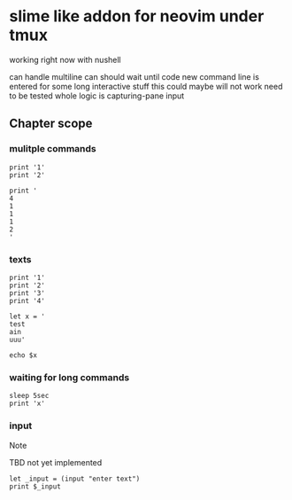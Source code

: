 # slime like addon for neovim under tmux

working right now with nushell

can handle multiline
can should wait until code new command line is entered
for some long interactive stuff this could maybe will not work need to be tested
whole logic is capturing-pane input

## Chapter scope

### mulitple commands

```nu
print '1'
print '2'
```

```nu
print '
4
1
1
1
2
'
```

### texts

```nu
print '1'
print '2'
print '3'
print '4'
```

```nu
let x = '
test
ain
uuu'

echo $x
```

### waiting for long commands

```nu
sleep 5sec
print 'x'
```

### input

> [!NOTE]
> TBD not yet implemented

```nu
let _input = (input "enter text")
print $_input
```
